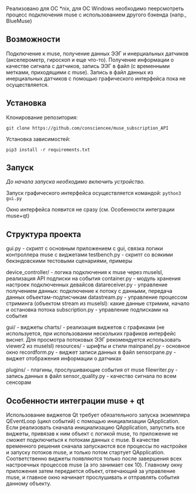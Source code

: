Реализовано для ОС *nix, для ОС Windows необходимо пеерсмотреть процесс подключения muse с использованием другого бэкенда (напр., BlueMuse)

## Возможности ##

Подключение к muse, получение данных ЭЭГ и инерциальных датчиков (акселерометр, гироскоп и еще что-то).
Получение информации о качестве сигнала с датчиков, запись ЭЭГ в файл (с временными метками, приходящими с muse).
Запись в файл данных из инерциальных датчиков с помощью графического интерфейса пока не осуществляется.

## Установка ##

Клонирование репозитория:

`git clone https://github.com/consciencee/muse_subscription_API`

Установка зависимостей:

`pip3 install -r requirements.txt`

## Запуск ##

_До начала запуска необходимо включить устройство._

Запуск графического интерфейса осуществляется командой:
`python3 gui.py`

Окно интерфейса появится не сразу (см. Особенности интеграции muse+qt)

## Структура проекта ##

gui.py - скрипт с основным приложением с gui, связка логики контроллера muse с виджетами
testbench.py - скрипт со всякими бекэндовскими тестовыми сценариями, примеры

device_controller/ - логика подключения к muse через muselsl, реализация API подписки на события
    container.py - модуль хранения настроек подключенных девайсов
    datareceiver.py - управление получением данных: подключение к потоку с данными, передача данных объектам-подписчикам
    datastream.py - управление процессом стриминга (объектом stream из muselsl): какие данные стримим, начало и остановка потока
    subscription.py - управление подписками на события

gui/ - виджеты
    charts/ - реализация виджетов с графиками (не используется, при использовании нескольких графиков интерфейс виснет. Для просмотра потоковых ЭЭГ рекомендуется использовать viewer2 из muselsl)
    resources/ - шрифты и стили
    mainpanel.py - основное окно
    recordform.py - виджет записи данных в файл
    sensorpane.py - виджет отображения информации о датчиках

plugins/ - плагины, прослушивающие события от muse
    filewriter.py - запись данных в файл
    sensor_quality.py - качество сигнала по всем сенсорам

## Особенности интеграции muse + qt ##

Использование виджетов Qt требует обязательного запуска экземпляра QEventLoop (цикл событий) с помощью инициализации QApplication.
Если реализовать сначала инициализацию QApplication, запустить все виджеты, привязав к ним объект с логикой muse, то приложение не сможет подключиться к потокам данных с muse.
В качестве временного решения сначала запускаются все процессы по настройке и запуску потоков muse, и только потом стартует QApplication. Соответственно виджеты появляются только после завершения всех настроечных процессов muse (а это занимает сек 10).
Главному окну приложения затем передается объект, отвечающий за управление muse, и главное окно начинает прослушивать и отправлять события данному объекту.